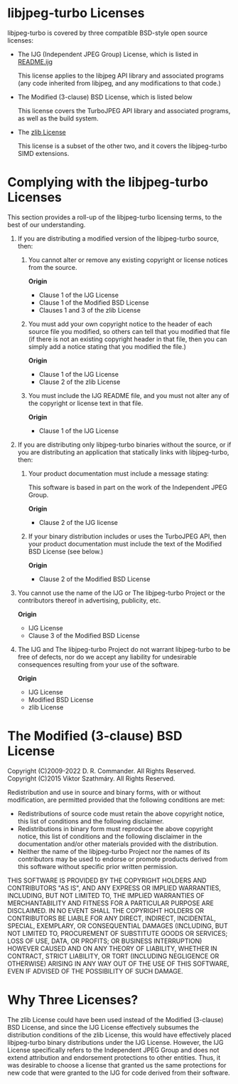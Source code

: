 libjpeg-turbo Licenses
======================

libjpeg-turbo is covered by three compatible BSD-style open source licenses:

- The IJG (Independent JPEG Group) License, which is listed in
  [README.ijg](README.ijg)

  This license applies to the libjpeg API library and associated programs
  (any code inherited from libjpeg, and any modifications to that code.)

- The Modified (3-clause) BSD License, which is listed below

  This license covers the TurboJPEG API library and associated programs, as
  well as the build system.

- The [zlib License](https://opensource.org/licenses/Zlib)

  This license is a subset of the other two, and it covers the libjpeg-turbo
  SIMD extensions.

Complying with the libjpeg-turbo Licenses
=========================================

This section provides a roll-up of the libjpeg-turbo licensing terms, to the
best of our understanding.

1. If you are distributing a modified version of the libjpeg-turbo source,
   then:

    1. You cannot alter or remove any existing copyright or license notices
       from the source.

       **Origin**
        - Clause 1 of the IJG License
        - Clause 1 of the Modified BSD License
        - Clauses 1 and 3 of the zlib License

    2. You must add your own copyright notice to the header of each source
       file you modified, so others can tell that you modified that file (if
       there is not an existing copyright header in that file, then you can
       simply add a notice stating that you modified the file.)

       **Origin**
        - Clause 1 of the IJG License
        - Clause 2 of the zlib License

    3. You must include the IJG README file, and you must not alter any of the
       copyright or license text in that file.

       **Origin**
        - Clause 1 of the IJG License

2. If you are distributing only libjpeg-turbo binaries without the source, or
   if you are distributing an application that statically links with
   libjpeg-turbo, then:

    1. Your product documentation must include a message stating:

       This software is based in part on the work of the Independent JPEG
       Group.

       **Origin**
        - Clause 2 of the IJG license

    2. If your binary distribution includes or uses the TurboJPEG API, then
       your product documentation must include the text of the Modified BSD
       License (see below.)

       **Origin**
        - Clause 2 of the Modified BSD License

3. You cannot use the name of the IJG or The libjpeg-turbo Project or the
   contributors thereof in advertising, publicity, etc.

   **Origin**
    - IJG License
    - Clause 3 of the Modified BSD License

4. The IJG and The libjpeg-turbo Project do not warrant libjpeg-turbo to be
   free of defects, nor do we accept any liability for undesirable
   consequences resulting from your use of the software.

   **Origin**
    - IJG License
    - Modified BSD License
    - zlib License

The Modified (3-clause) BSD License
===================================

Copyright (C)2009-2022 D. R. Commander. All Rights Reserved.<br>
Copyright (C)2015 Viktor Szathmáry. All Rights Reserved.

Redistribution and use in source and binary forms, with or without
modification, are permitted provided that the following conditions are met:

- Redistributions of source code must retain the above copyright notice,
  this list of conditions and the following disclaimer.
- Redistributions in binary form must reproduce the above copyright notice,
  this list of conditions and the following disclaimer in the documentation
  and/or other materials provided with the distribution.
- Neither the name of the libjpeg-turbo Project nor the names of its
  contributors may be used to endorse or promote products derived from this
  software without specific prior written permission.

THIS SOFTWARE IS PROVIDED BY THE COPYRIGHT HOLDERS AND CONTRIBUTORS "AS IS",
AND ANY EXPRESS OR IMPLIED WARRANTIES, INCLUDING, BUT NOT LIMITED TO, THE
IMPLIED WARRANTIES OF MERCHANTABILITY AND FITNESS FOR A PARTICULAR PURPOSE
ARE DISCLAIMED. IN NO EVENT SHALL THE COPYRIGHT HOLDERS OR CONTRIBUTORS BE
LIABLE FOR ANY DIRECT, INDIRECT, INCIDENTAL, SPECIAL, EXEMPLARY, OR
CONSEQUENTIAL DAMAGES (INCLUDING, BUT NOT LIMITED TO, PROCUREMENT OF
SUBSTITUTE GOODS OR SERVICES; LOSS OF USE, DATA, OR PROFITS; OR BUSINESS
INTERRUPTION) HOWEVER CAUSED AND ON ANY THEORY OF LIABILITY, WHETHER IN
CONTRACT, STRICT LIABILITY, OR TORT (INCLUDING NEGLIGENCE OR OTHERWISE)
ARISING IN ANY WAY OUT OF THE USE OF THIS SOFTWARE, EVEN IF ADVISED OF THE
POSSIBILITY OF SUCH DAMAGE.


Why Three Licenses?
===================

The zlib License could have been used instead of the Modified (3-clause) BSD
License, and since the IJG License effectively subsumes the distribution
conditions of the zlib License, this would have effectively placed
libjpeg-turbo binary distributions under the IJG License. However, the IJG
License specifically refers to the Independent JPEG Group and does not extend
attribution and endorsement protections to other entities. Thus, it was
desirable to choose a license that granted us the same protections for new code
that were granted to the IJG for code derived from their software.
